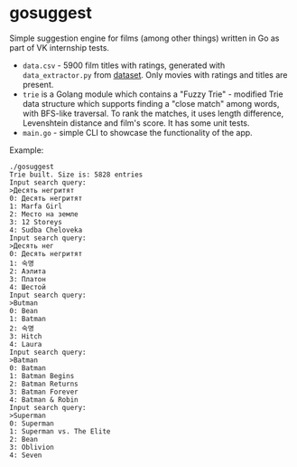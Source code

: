 # gosuggest
Simple suggestion engine for films (among other things) written in Go as part of VK internship tests.

* ```data.csv``` - 5900 film titles with ratings, generated with ```data_extractor.py``` from [dataset](https://www.kaggle.com/datasets/rounakbanik/the-movies-dataset). Only movies with ratings and titles are present.
* ```trie``` is a Golang module which contains a "Fuzzy Trie" - modified Trie data structure which supports finding a "close match" among words, with BFS-like traversal. To rank the matches, it uses length difference, Levenshtein distance and film's score. It has some unit tests.
* ```main.go``` - simple CLI to showcase the functionality of the app.

Example:
```
./gosuggest
Trie built. Size is: 5828 entries
Input search query:
>Десять негритят
0: Десять негритят
1: Marfa Girl
2: Место на земле
3: 12 Storeys
4: Sudba Cheloveka
Input search query:
>Десять нег
0: Десять негритят
1: 숙명
2: Аэлита
3: Платон
4: Шестой
Input search query:
>Butman
0: Bean
1: Batman
2: 숙명
3: Hitch
4: Laura
Input search query:
>Batman
0: Batman
1: Batman Begins
2: Batman Returns
3: Batman Forever
4: Batman & Robin
Input search query:
>Superman
0: Superman
1: Superman vs. The Elite
2: Bean
3: Oblivion
4: Seven
```